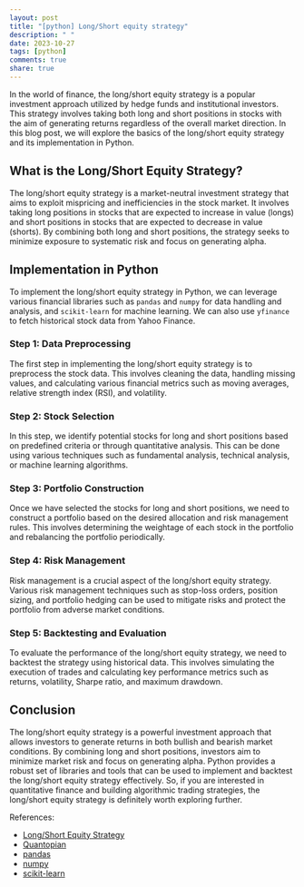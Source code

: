 ```yaml
---
layout: post
title: "[python] Long/Short equity strategy"
description: " "
date: 2023-10-27
tags: [python]
comments: true
share: true
---
```


In the world of finance, the long/short equity strategy is a popular investment approach utilized by hedge funds and institutional investors. This strategy involves taking both long and short positions in stocks with the aim of generating returns regardless of the overall market direction. In this blog post, we will explore the basics of the long/short equity strategy and its implementation in Python.

## What is the Long/Short Equity Strategy?

The long/short equity strategy is a market-neutral investment strategy that aims to exploit mispricing and inefficiencies in the stock market. It involves taking long positions in stocks that are expected to increase in value (longs) and short positions in stocks that are expected to decrease in value (shorts). By combining both long and short positions, the strategy seeks to minimize exposure to systematic risk and focus on generating alpha.

## Implementation in Python

To implement the long/short equity strategy in Python, we can leverage various financial libraries such as `pandas` and `numpy` for data handling and analysis, and `scikit-learn` for machine learning. We can also use `yfinance` to fetch historical stock data from Yahoo Finance.

### Step 1: Data Preprocessing

The first step in implementing the long/short equity strategy is to preprocess the stock data. This involves cleaning the data, handling missing values, and calculating various financial metrics such as moving averages, relative strength index (RSI), and volatility.

### Step 2: Stock Selection

In this step, we identify potential stocks for long and short positions based on predefined criteria or through quantitative analysis. This can be done using various techniques such as fundamental analysis, technical analysis, or machine learning algorithms.

### Step 3: Portfolio Construction

Once we have selected the stocks for long and short positions, we need to construct a portfolio based on the desired allocation and risk management rules. This involves determining the weightage of each stock in the portfolio and rebalancing the portfolio periodically.

### Step 4: Risk Management

Risk management is a crucial aspect of the long/short equity strategy. Various risk management techniques such as stop-loss orders, position sizing, and portfolio hedging can be used to mitigate risks and protect the portfolio from adverse market conditions.

### Step 5: Backtesting and Evaluation

To evaluate the performance of the long/short equity strategy, we need to backtest the strategy using historical data. This involves simulating the execution of trades and calculating key performance metrics such as returns, volatility, Sharpe ratio, and maximum drawdown.

## Conclusion

The long/short equity strategy is a powerful investment approach that allows investors to generate returns in both bullish and bearish market conditions. By combining long and short positions, investors aim to minimize market risk and focus on generating alpha. Python provides a robust set of libraries and tools that can be used to implement and backtest the long/short equity strategy effectively. So, if you are interested in quantitative finance and building algorithmic trading strategies, the long/short equity strategy is definitely worth exploring further.

References:
- [Long/Short Equity Strategy](https://www.investopedia.com/terms/l/longshorthedge.asp)
- [Quantopian](https://www.quantopian.com/)
- [pandas](https://pandas.pydata.org/)
- [numpy](https://numpy.org/)
- [scikit-learn](https://scikit-learn.org/)